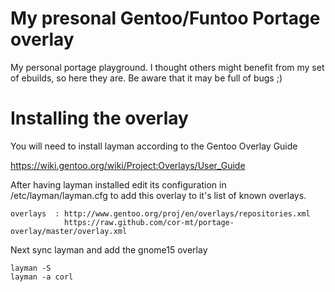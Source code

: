 My presonal Gentoo/Funtoo Portage overlay
=========================================

My personal portage playground. I thought others might benefit from my set of ebuilds, so here they are. Be aware that it may be full of bugs ;)

Installing the overlay
======================

You will need to install layman according to the Gentoo Overlay Guide

https://wiki.gentoo.org/wiki/Project:Overlays/User_Guide

After having layman installed edit its configuration in /etc/layman/layman.cfg to add this overlay to it's list of known overlays.


    overlays  : http://www.gentoo.org/proj/en/overlays/repositories.xml
                https://raw.github.com/cor-mt/portage-overlay/master/overlay.xml

Next sync layman and add the gnome15 overlay

    layman -S
    layman -a corl
